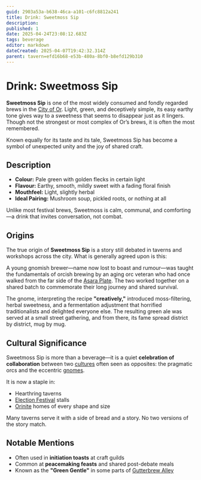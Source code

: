 ```yaml
---
guid: 2903a53a-b638-46ca-a101-c6fc8812a241
title: Drink: Sweetmoss Sip
description: 
published: 1
date: 2025-04-24T23:08:12.683Z
tags: beverage
editor: markdown
dateCreated: 2025-04-07T19:42:32.314Z
parent: tavern=efd16b68-e53b-480a-8bf0-b8efd129b310
---
```


# Drink: Sweetmoss Sip
**Sweetmoss Sip** is one of the most widely consumed and fondly regarded brews in the [City of Or](/geography/settlement/city/city-of-or.md). Light, green, and deceptively simple, its easy earthy tone gives way to a sweetness that seems to disappear just as it lingers. Though not the strongest or most complex of Or’s brews, it is often the most remembered.

Known equally for its taste and its tale, Sweetmoss Sip has become a symbol of unexpected unity and the joy of shared craft.

## Description
- **Colour:** Pale green with golden flecks in certain light
- **Flavour:** Earthy, smooth, mildly sweet with a fading floral finish
- **Mouthfeel:** Light, slightly herbal
- **Ideal Pairing:** Mushroom soup, pickled roots, or nothing at all

Unlike most festival brews, Sweetmoss is calm, communal, and comforting—a drink that invites conversation, not combat.

## Origins
The true origin of **Sweetmoss Sip** is a story still debated in taverns and workshops across the city. What is generally agreed upon is this:

A young gnomish brewer—name now lost to boast and rumour—was taught the fundamentals of orcish brewing by an aging orc veteran who had once walked from the far side of the [Asara Plate](/geography/scale/asara-plate.md). The two worked together on a shared batch to commemorate their long journey and shared survival.

The gnome, interpreting the recipe **"creatively,"** introduced moss-filtering, herbal sweetness, and a fermentation adjustment that horrified traditionalists and delighted everyone else. The resulting green ale was served at a small street gathering, and from there, its fame spread district by district, mug by mug.

## Cultural Significance
Sweetmoss Sip is more than a beverage—it is a quiet **celebration of collaboration** between two [cultures](/raw/20250501/dwarf/culture.md) often seen as opposites: the pragmatic orcs and the eccentric [gnomes](/raw/20250501/gnome/gnomes.md).

It is now a staple in:
- Hearthring taverns
- [Election Festival](/geography/settlement/city/city-of-or/election-festival.md) stalls
- [Orinite](/raw/20250501/deity/orinite.md) homes of every shape and size

Many taverns serve it with a side of bread and a story. No two versions of the story match.

## Notable Mentions
- Often used in **initiation toasts** at craft guilds
- Common at **peacemaking feasts** and shared post-debate meals
- Known as the **"Green Gentle"** in some parts of [Gutterbrew Alley](/geography/settlement/city/city-of-or/district/gutterbrew-alley.md)
